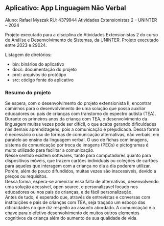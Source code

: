 ## Aplicativo: App Linguagem Não Verbal
Aluno: Rafael Myszak
RU: 4379944
Atividades Extensionistas 2 – UNINTER – 2024

Projeto executado para a disciplina de Atividades Extensionistas 2 do curso de Análise e Desenvolvimento de Sistemas, da UNINTER.
Projeto executado entre 2023 e 29024.

Listagem de diretórios:
- bin: binários do aplicativo
- docs: documentação do projeto
- prot: arquivos do protótipo
- src: código fonte do aplicativo

### Resumo do projeto

Se espera, com o desenvolvimento do projeto extensionista II, encontrar caminhos 
para o desenvolvimento de uma solução que possa auxiliar educadores ou pais de 
crianças com transtorno do espectro autista (TEA). <br>
Durante os primeiros anos da criança com TEA, o desenvolvimento da linguagem 
muitas vezes pode ser difícil, o que acaba gerando dificuldades nas demais 
aprendizagens, pois a comunicação é prejudicada. Dessa forma é necessário o uso de 
formas de comunicação alternativas, não verbais, em paralelo ao ensino da linguagem 
verbal. O uso de fichas com imagens, sistema de comunicação por troca de imagens
(PECs) e pictogramas é muito utilizado para facilitar a comunicação. <br>
Nesse sentido existem softwares, tanto para computadores quanto para 
dispositivos móveis, que trazem cartões individuais ou coleções de cartões para aqueles 
que interagem com a criança no dia a dia poderem utilizar. Porém, além de pouco 
difundidos, muitas vezes são inacessíveis, devido a preços ou requisitos. <br>
Dessa forma, espera-se amenizar essa falta de alternativas, desenvolvendo uma 
solução acessível, open source, e personalizável focado nos educadores ou nos pais de 
crianças, e de fácil personalização. <br>
Antes de tudo, é esperado que, através de entrevistas e conversas com instituições 
e pais de crianças com TEA, seja traçado um esboço das dificuldades no que diz respeito 
ao assunto abordado. A comunicação é a chave para o efetivo desenvolvimento de muitos 
outros elementos cognitivos da criança além do aumento de sua qualidade de vida.

